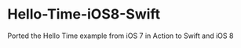 Hello-Time-iOS8-Swift
=====================

Ported the Hello Time example from iOS 7 in Action to Swift and iOS 8
